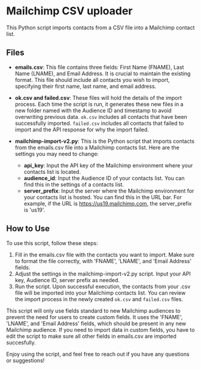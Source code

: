 # Mailchimp CSV uploader

This Python script imports contacts from a CSV file into a Mailchimp contact list.

## Files

- **emails.csv**: This file contains three fields: First Name (FNAME), Last Name (LNAME), and Email Address. It is crucial to maintain the existing format. This file should include all contacts you wish to import, specifying their first name, last name, and email address.

- **ok.csv and failed.csv**: These files will hold the details of the import process. Each time the script is run, it generates these new files in a new folder named with the Audience ID and timestamp to avoid overwriting previous data. `ok.csv` includes all contacts that have been successfully imported. `failed.csv` includes all contacts that failed to import and the API response for why the import failed.

- **mailchimp-import-v2.py**: This is the Python script that imports contacts from the emails.csv file into a Mailchimp contacts list. Here are the settings you may need to change:
  - **api_key**: Input the API key of the Mailchimp environment where your contacts list is located.
  - **audience_id**: Input the Audience ID of your contacts list. You can find this in the settings of a contacts list.
  - **server_prefix**: Input the server where the Mailchimp environment for your contacts list is hosted. You can find this in the URL bar. For example, if the URL is https://us19.mailchimp.com, the server_prefix is 'us19'.

## How to Use
To use this script, follow these steps:

1. Fill in the emails.csv file with the contacts you want to import. Make sure to format the file correctly, with 'FNAME', 'LNAME', and 'Email Address' fields.
2. Adjust the settings in the mailchimp-import-v2.py script. Input your API key, Audience ID, server prefix as needed.
3. Run the script. Upon successful execution, the contacts from your .csv file will be imported into your Mailchimp contacts list. You can review the import process in the newly created `ok.csv` and `failed.csv` files.

This script will only use fields standard to new Mailchimp audiences to prevent the need for users to create custom fields. It uses the 'FNAME', 'LNAME', and 'Email Address' fields, which should be present in any new Mailchimp audience. If you need to import data in custom fields, you have to edit the script to make sure all other fields in emails.csv are imported succesfully.

Enjoy using the script, and feel free to reach out if you have any questions or suggestions!


